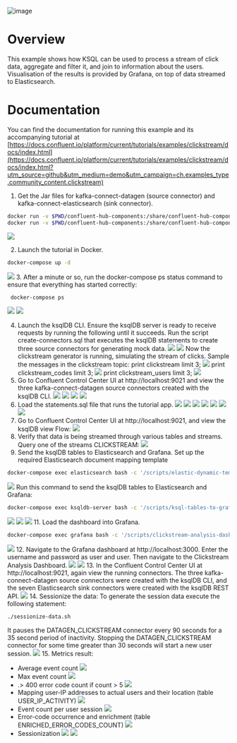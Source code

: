 ![image](../images/confluent-logo-300-2.png)

# Overview

This example shows how KSQL can be used to process a stream of click data, aggregate and filter it, and join to information about the users.
Visualisation of the results is provided by Grafana, on top of data streamed to Elasticsearch. 

# Documentation

You can find the documentation for running this example and its accompanying tutorial at [https://docs.confluent.io/platform/current/tutorials/examples/clickstream/docs/index.html](https://docs.confluent.io/platform/current/tutorials/examples/clickstream/docs/index.html?utm_source=github&utm_medium=demo&utm_campaign=ch.examples_type.community_content.clickstream)

1. Get the Jar files for kafka-connect-datagen (source connector) and kafka-connect-elasticsearch (sink connector).
```bash
docker run -v $PWD/confluent-hub-components:/share/confluent-hub-components confluentinc/ksqldb-server:0.8.0 confluent-hub install --no-prompt confluentinc/kafka-connect-datagen:0.4.0
docker run -v $PWD/confluent-hub-components:/share/confluent-hub-components confluentinc/ksqldb-server:0.8.0 confluent-hub install --no-prompt confluentinc/kafka-connect-elasticsearch:10.0.2
```
![](screens/1.png)

2. Launch the tutorial in Docker.
```bash
docker-compose up -d
```
![](screens/2.png)
3. After a minute or so, run the docker-compose ps status command to ensure that everything has started correctly:
```bash
 docker-compose ps
```
![](screens/3.png)
![](screens/q.png)

4. Launch the ksqlDB CLI.
Ensure the ksqlDB server is ready to receive requests by running the following until it succeeds. 
Run the script create-connectors.sql that executes the ksqlDB statements to create three source connectors for generating mock data.
   ![](screens/4.png)
   ![](screens/5.png)
Now the clickstream generator is running, simulating the stream of clicks. Sample the messages in the clickstream topic:
print clickstream limit 3;
      ![](screens/6.png) 
print clickstream_codes limit 3;
      ![](screens/7.png)
print clickstream_users limit 3;
      ![](screens/8.png)
5. Go to Confluent Control Center UI at http://localhost:9021 and view the three kafka-connect-datagen source connectors created with the ksqlDB CLI.
   ![](screens/9.png)  ![](screens/10.png)  ![](screens/11.png)  ![](screens/12.png)
6. Load the statements.sql file that runs the tutorial app.
   ![](screens/13.png)  ![](screens/14.png)  ![](screens/15.png)  ![](screens/16.png)
   ![](screens/17.png)  ![](screens/18.png)  ![](screens/19.png)
7. Go to Confluent Control Center UI at http://localhost:9021, and view the ksqlDB view Flow:
   ![](screens/20.png)
8. Verify that data is being streamed through various tables and streams. Query one of the streams CLICKSTREAM:
   ![](screens/21.png)
9. Send the ksqlDB tables to Elasticsearch and Grafana.
   Set up the required Elasticsearch document mapping template
```bash
docker-compose exec elasticsearch bash -c '/scripts/elastic-dynamic-template.sh'
```
![](screens/22.png)
Run this command to send the ksqlDB tables to Elasticsearch and Grafana:
```bash
docker-compose exec ksqldb-server bash -c '/scripts/ksql-tables-to-grafana.sh'
```
![](screens/23.png) ![](screens/24.png) ![](screens/25.png)
11. Load the dashboard into Grafana.
```bash
docker-compose exec grafana bash -c '/scripts/clickstream-analysis-dashboard.sh'
```
![](screens/26.png)
12. Navigate to the Grafana dashboard at http://localhost:3000. Enter the username and password as user and user. Then navigate to the Clickstream Analysis Dashboard.
    ![](screens/27.png) ![](screens/28.png)
13. In the Confluent Control Center UI at http://localhost:9021, again view the running connectors. The three kafka-connect-datagen source connectors were created with the ksqlDB CLI, and the seven Elasticsearch sink connectors were created with the ksqlDB REST API.
    ![](screens/29.png)
14. Sessionize the data:
    To generate the session data execute the following statement:
```bash
./sessionize-data.sh
```
It pauses the DATAGEN_CLICKSTREAM connector every 90 seconds for a 35 second period of inactivity. Stopping the DATAGEN_CLICKSTREAM connector for some time greater than 30 seconds will start a new user session.
![](screens/ll.png)
15. Metrics result:
* Average event count
  ![](screens/34.png)
* Max event count
  ![](screens/35.png)
* .> 400 error code count if count > 5
  ![](screens/36.png)
* Mapping user-IP addresses to actual users and their location (table USER_IP_ACTIVITY)
  ![](screens/30.png)
* Event count per user session
  ![](screens/40.png)
* Error-code occurrence and enrichment (table ENRICHED_ERROR_CODES_COUNT)
  ![](screens/31.png)
* Sessionization
  ![](screens/32.png)
  ![](screens/33.png)